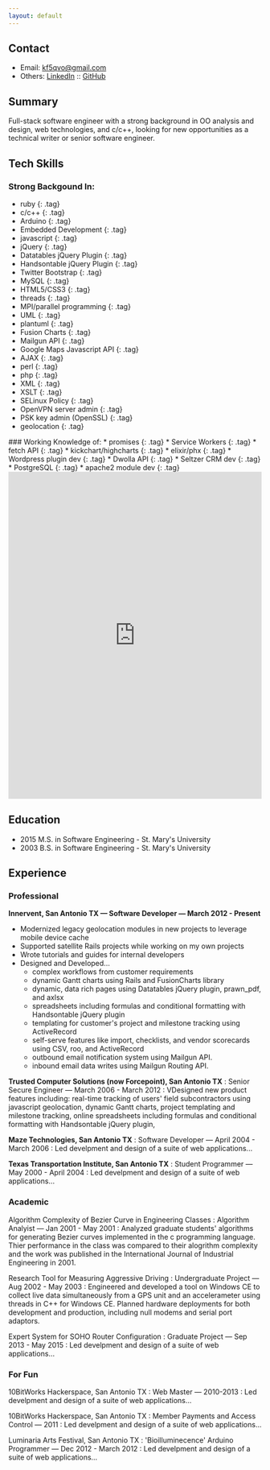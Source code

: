 ```yaml
---
layout: default
---
```


## Contact
* Email: kf5qvo@gmail.com
* Others: <a href="linkedin.com/in/mkprz" target="_blank">LinkedIn</a> :: <a href="github.com/mkprz" target="_blank">GitHub</a>

## Summary
Full-stack software engineer with a strong background in OO analysis and design, web technologies, and c/c++, looking for new opportunities as a technical writer or senior software engineer.

## Tech Skills
<style>
  .tag {
    float:left;
    border-radius:5px;
    padding: 2px 4px;
    margin: 2px;
    border: 1px solid black;
    background-color: #c0c0c0;
    list-style:none;
  }
  .tag:hover {
    background-color: #dfdfdf;
  }
</style>

### Strong Backgound In:
* ruby
{: .tag}
* c/c++ 
{: .tag}
* Arduino
{: .tag}
* Embedded Development
{: .tag}
* javascript
{: .tag}
* jQuery
{: .tag}
* Datatables jQuery Plugin
{: .tag}
* Handsontable jQuery Plugin
{: .tag}
* Twitter Bootstrap
{: .tag}
* MySQL
{: .tag}
* HTML5/CSS3
{: .tag}
* threads
{: .tag}
* MPI/parallel programming
{: .tag}
* UML
{: .tag}
* plantuml
{: .tag}
* Fusion Charts
{: .tag}
* Mailgun API
{: .tag}
* Google Maps Javascript API
{: .tag}
* AJAX
{: .tag}
* perl
{: .tag}
* php
{: .tag}
* XML
{: .tag}
* XSLT
{: .tag}
* SELinux Policy
{: .tag}
* OpenVPN server admin
{: .tag}
* PSK key admin (OpenSSL)
{: .tag}
* geolocation
{: .tag}


<div style="clear:both"/>
### Working Knowledge of:
* promises
{: .tag}
* Service Workers
{: .tag}
* fetch API
{: .tag}
* kickchart/highcharts
{: .tag}
* elixir/phx
{: .tag}
* Wordpress plugin dev
{: .tag}
* Dwolla API
{: .tag}
* Seltzer CRM dev
{: .tag}
* PostgreSQL
{: .tag}
* apache2 module dev
{: .tag}

<div style="clear:both"/>

<iframe src='https://cdn.knightlab.com/libs/timeline3/latest/embed/index.html?source=1dgxRrgZCssZsCyCTFkO6onIC-GvNN4luRUyX_GBoves&font=Default&lang=en&initial_zoom=2&height=650' width='100%' height='650' webkitallowfullscreen mozallowfullscreen allowfullscreen frameborder='0'></iframe>


## Education
* 2015 M.S. in Software Engineering - St. Mary's University
* 2003 B.S. in Software Engineering - St. Mary's University


## Experience
### Professional
**Innervent, San Antonio TX &mdash; Software Developer &mdash; March 2012 - Present**
* Modernized legacy geolocation modules in new projects to leverage mobile device cache
* Supported satellite Rails projects while working on my own projects
* Wrote tutorials and guides for internal developers
* Designed and Developed...
  * complex workflows from customer requirements
  * dynamic Gantt charts using Rails and FusionCharts library
  * dynamic, data rich pages using Datatables jQuery plugin, prawn_pdf, and axlsx
  * spreadsheets including formulas and conditional formatting with Handsontable jQuery plugin
  * templating for customer's project and milestone tracking using ActiveRecord
  * self-serve features like import, checklists, and vendor scorecards using CSV, roo, and ActiveRecord
  * outbound email notification system using Mailgun API.
  * inbound email data writes using Mailgun Routing API.

**Trusted Computer Solutions (now Forcepoint), San Antonio TX**
: Senior Secure Engineer &mdash; March 2006 - March 2012
: VDesigned new product features including: real-time tracking of users' field subcontractors using javascript geolocation, dynamic Gantt charts, project templating and milestone tracking, online spreadsheets including formulas and conditional formatting with Handsontable jQuery plugin, 

**Maze Technologies, San Antonio TX**
: Software Developer &mdash; April 2004 - March 2006 
: Led develpment and design of a suite of web applications...

**Texas Transportation Institute, San Antonio TX**
: Student Programmer &mdash; May 2000 - April 2004
: Led develpment and design of a suite of web applications...

### Academic
Algorithm Complexity of Bezier Curve in Engineering Classes
: Algorithm Analyist &mdash; Jan 2001 - May 2001
: Analyzed graduate students' algorithms for generating Bezier curves implemented in the c programming language. Thier performance in the class was compared to their alogrithm complexity and the work was published in the International Journal of Industrial Engineering in 2001.

Research Tool for Measuring Aggressive Driving
: Undergraduate Project &mdash; Aug 2002 - May 2003
: Engineered and developed a tool on Windows CE to collect live data simultaneously from a GPS unit and an accelerameter using threads in C++ for Windows CE. Planned hardware deployments for both development and production, including null modems and serial port adaptors.

Expert System for SOHO Router Configuration
: Graduate Project &mdash; Sep 2013 - May 2015
: Led develpment and design of a suite of web applications...


### For Fun
10BitWorks Hackerspace, San Antonio TX
: Web Master &mdash; 2010-2013
: Led develpment and design of a suite of web applications...

10BitWorks Hackerspace, San Antonio TX
: Member Payments and Access Control &mdash; 2011
: Led develpment and design of a suite of web applications...

Luminaria Arts Festival, San Antonio TX
: 'Bioilluminecence' Arduino Programmer &mdash; Dec 2012 - March 2012
: Led develpment and design of a suite of web applications...

